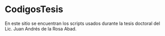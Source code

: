 # CodigosTesis
En este sitio se encuentran los scripts usados durante la tesis doctoral del Lic. Juan Andrés de la Rosa Abad. 
